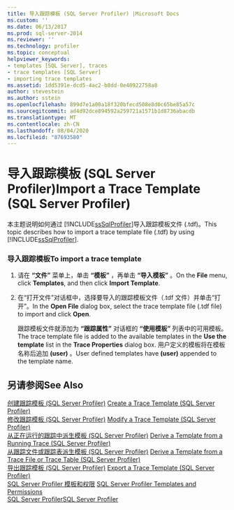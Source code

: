 ```yaml
---
title: 导入跟踪模板 (SQL Server Profiler) |Microsoft Docs
ms.custom: ''
ms.date: 06/13/2017
ms.prod: sql-server-2014
ms.reviewer: ''
ms.technology: profiler
ms.topic: conceptual
helpviewer_keywords:
- templates [SQL Server], traces
- trace templates [SQL Server]
- importing trace templates
ms.assetid: 1dd5391e-dcd5-4ac2-b8dd-0e40922758a8
author: stevestein
ms.author: sstein
ms.openlocfilehash: 899d7e1a00a18f320bfecd508e8d0c65be85a57c
ms.sourcegitcommit: ad4d92dce894592a259721a1571b1d8736abacdb
ms.translationtype: MT
ms.contentlocale: zh-CN
ms.lasthandoff: 08/04/2020
ms.locfileid: "87693580"
---
```

# <a name="import-a-trace-template-sql-server-profiler"></a><span data-ttu-id="a8836-102">导入跟踪模板 (SQL Server Profiler)</span><span class="sxs-lookup"><span data-stu-id="a8836-102">Import a Trace Template (SQL Server Profiler)</span></span>
  <span data-ttu-id="a8836-103">本主题说明如何通过 [!INCLUDE[ssSqlProfiler](../../includes/sssqlprofiler-md.md)]导入跟踪模板文件 (.tdf)。</span><span class="sxs-lookup"><span data-stu-id="a8836-103">This topic describes how to import a trace template file (.tdf) by using [!INCLUDE[ssSqlProfiler](../../includes/sssqlprofiler-md.md)].</span></span>  
  
### <a name="to-import-a-trace-template"></a><span data-ttu-id="a8836-104">导入跟踪模板</span><span class="sxs-lookup"><span data-stu-id="a8836-104">To import a trace template</span></span>  
  
1.  <span data-ttu-id="a8836-105">请在 **“文件”** 菜单上，单击 **“模板”** ，再单击 **“导入模板”** 。</span><span class="sxs-lookup"><span data-stu-id="a8836-105">On the **File** menu, click **Templates**, and then click **Import Template**.</span></span>  
  
2.  <span data-ttu-id="a8836-106">在“打开文件”对话框中，选择要导入的跟踪模板文件（.tdf 文件）并单击“打开”。</span><span class="sxs-lookup"><span data-stu-id="a8836-106">In the **Open File** dialog box, select the trace template file (.tdf file) to import and click **Open**.</span></span>  
  
     <span data-ttu-id="a8836-107">跟踪模板文件就添加为 **“跟踪属性”** 对话框的 **“使用模板”** 列表中的可用模板。</span><span class="sxs-lookup"><span data-stu-id="a8836-107">The trace template file is added to the available templates in the **Use the template** list in the **Trace Properties** dialog box.</span></span> <span data-ttu-id="a8836-108">用户定义的模板将在模板名称后追加 **(user)** 。</span><span class="sxs-lookup"><span data-stu-id="a8836-108">User defined templates have **(user)** appended to the template name.</span></span>  
  
## <a name="see-also"></a><span data-ttu-id="a8836-109">另请参阅</span><span class="sxs-lookup"><span data-stu-id="a8836-109">See Also</span></span>  
 <span data-ttu-id="a8836-110">[创建跟踪模板 (SQL Server Profiler)](create-a-trace-template-sql-server-profiler.md) </span><span class="sxs-lookup"><span data-stu-id="a8836-110">[Create a Trace Template &#40;SQL Server Profiler&#41;](create-a-trace-template-sql-server-profiler.md) </span></span>  
 <span data-ttu-id="a8836-111">[修改跟踪模板 (SQL Server Profiler)](../../database-engine/modify-a-trace-template-sql-server-profiler.md) </span><span class="sxs-lookup"><span data-stu-id="a8836-111">[Modify a Trace Template &#40;SQL Server Profiler&#41;](../../database-engine/modify-a-trace-template-sql-server-profiler.md) </span></span>  
 <span data-ttu-id="a8836-112">[从正在运行的跟踪中派生模板 (SQL Server Profiler)](derive-a-template-from-a-running-trace-sql-server-profiler.md) </span><span class="sxs-lookup"><span data-stu-id="a8836-112">[Derive a Template from a Running Trace &#40;SQL Server Profiler&#41;](derive-a-template-from-a-running-trace-sql-server-profiler.md) </span></span>  
 <span data-ttu-id="a8836-113">[从跟踪文件或跟踪表派生模板 (SQL Server Profiler)](derive-a-template-from-a-trace-file-or-trace-table-sql-server-profiler.md) </span><span class="sxs-lookup"><span data-stu-id="a8836-113">[Derive a Template from a Trace File or Trace Table &#40;SQL Server Profiler&#41;](derive-a-template-from-a-trace-file-or-trace-table-sql-server-profiler.md) </span></span>  
 <span data-ttu-id="a8836-114">[导出跟踪模板 (SQL Server Profiler)](export-a-trace-template-sql-server-profiler.md) </span><span class="sxs-lookup"><span data-stu-id="a8836-114">[Export a Trace Template &#40;SQL Server Profiler&#41;](export-a-trace-template-sql-server-profiler.md) </span></span>  
 <span data-ttu-id="a8836-115">[SQL Server Profiler 模板和权限](sql-server-profiler-templates-and-permissions.md) </span><span class="sxs-lookup"><span data-stu-id="a8836-115">[SQL Server Profiler Templates and Permissions](sql-server-profiler-templates-and-permissions.md) </span></span>  
 [<span data-ttu-id="a8836-116">SQL Server Profiler</span><span class="sxs-lookup"><span data-stu-id="a8836-116">SQL Server Profiler</span></span>](sql-server-profiler.md)  
  
  
